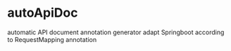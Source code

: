 # autoApiDoc
automatic API document annotation generator
adapt Springboot according to RequestMapping annotation

